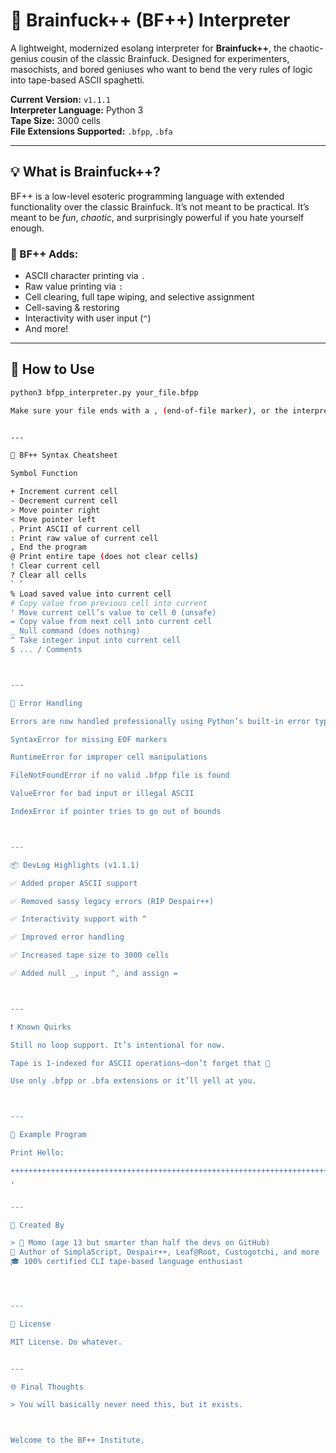 # 🧠 Brainfuck++ (BF++) Interpreter

A lightweight, modernized esolang interpreter for **Brainfuck++**, the chaotic-genius cousin of the classic Brainfuck. Designed for experimenters, masochists, and bored geniuses who want to bend the very rules of logic into tape-based ASCII spaghetti.

**Current Version:** `v1.1.1`  
**Interpreter Language:** Python 3  
**Tape Size:** 3000 cells  
**File Extensions Supported:** `.bfpp`, `.bfa`

---

## 💡 What is Brainfuck++?

BF++ is a low-level esoteric programming language with extended functionality over the classic Brainfuck. It’s not meant to be practical. It’s meant to be *fun*, *chaotic*, and surprisingly powerful if you hate yourself enough.

### 👾 BF++ Adds:

- ASCII character printing via `.`
- Raw value printing via `:`
- Cell clearing, full tape wiping, and selective assignment
- Cell-saving & restoring
- Interactivity with user input (`^`)
- And more!

---

## 🔧 How to Use

```bash
python3 bfpp_interpreter.py your_file.bfpp

Make sure your file ends with a , (end-of-file marker), or the interpreter will yeet an error.


---

🧠 BF++ Syntax Cheatsheet

Symbol Function

+ Increment current cell
- Decrement current cell
> Move pointer right
< Move pointer left
. Print ASCII of current cell
: Print raw value of current cell
, End the program
@ Print entire tape (does not clear cells)
! Clear current cell
? Clear all cells
` `
% Load saved value into current cell
# Copy value from previous cell into current
' Move current cell’s value to cell 0 (unsafe)
= Copy value from next cell into current cell
_ Null command (does nothing)
^ Take integer input into current cell
$ ... / Comments



---

🚨 Error Handling

Errors are now handled professionally using Python’s built-in error types:

SyntaxError for missing EOF markers

RuntimeError for improper cell manipulations

FileNotFoundError if no valid .bfpp file is found

ValueError for bad input or illegal ASCII

IndexError if pointer tries to go out of bounds



---

📦 DevLog Highlights (v1.1.1)

✅ Added proper ASCII support

✅ Removed sassy legacy errors (RIP Despair++)

✅ Interactivity support with ^

✅ Improved error handling

✅ Increased tape size to 3000 cells

✅ Added null _, input ^, and assign =



---

❗ Known Quirks

Still no loop support. It’s intentional for now.

Tape is 1-indexed for ASCII operations—don’t forget that 😤

Use only .bfpp or .bfa extensions or it’ll yell at you.



---

🧠 Example Program

Print Hello:

++++++++++++++++++++++++++++++++++++++++++++++++++++++++++++++++++++++++.>+++++++++++++++++++++++++++++++++++++++++++++++++++++++++++++++++++++++++++++++++++++++++++++++++++++.>+++++++++++++++++++++++++++++++++++++++++++++++++++++++++++++++++++++++++++++++++++++++++++++++++.>+++++++++++++++++++++++++++++++++++++++++++++++++++++++++++++.>+++++++++++++++++++++++++++++++++++++++++++++++++++++++++++++++++++++++++++++++++++++++++++++++++++++++++++++++++++++++++++++++.
,


---

🤘 Created By

> 🧠 Momo (age 13 but smarter than half the devs on GitHub)
🧪 Author of SimplaScript, Despair++, Leaf@Root, Custogotchi, and more
🎓 100% certified CLI tape-based language enthusiast




---

📜 License

MIT License. Do whatever.


---

🌐 Final Thoughts

> You will basically never need this, but it exists.



Welcome to the BF++ Institute.
